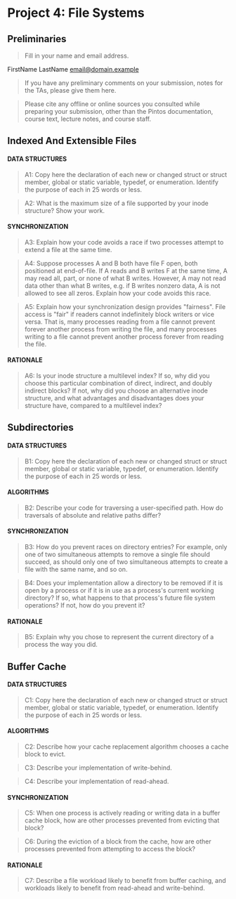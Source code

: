# Project 4: File Systems

## Preliminaries

>Fill in your name and email address.

FirstName LastName <email@domain.example>

>If you have any preliminary comments on your submission, notes for the TAs, please give them here.



>Please cite any offline or online sources you consulted while preparing your submission, other than the Pintos documentation, course text, lecture notes, and course staff.



## Indexed And Extensible Files

#### DATA STRUCTURES

>A1: Copy here the declaration of each new or changed struct or struct member, global or static variable, typedef, or enumeration.  Identify the purpose of each in 25 words or less.



> A2: What is the maximum size of a file supported by your inode structure?  Show your work.



#### SYNCHRONIZATION

>A3: Explain how your code avoids a race if two processes attempt to
>extend a file at the same time.



>A4: Suppose processes A and B both have file F open, both
>positioned at end-of-file.  If A reads and B writes F at the same
>time, A may read all, part, or none of what B writes.  However, A
>may not read data other than what B writes, e.g. if B writes
>nonzero data, A is not allowed to see all zeros.  Explain how your
>code avoids this race.



>A5: Explain how your synchronization design provides "fairness".
>File access is "fair" if readers cannot indefinitely block writers
>or vice versa.  That is, many processes reading from a file cannot
>prevent forever another process from writing the file, and many
>processes writing to a file cannot prevent another process forever
>from reading the file.



#### RATIONALE

>A6: Is your inode structure a multilevel index?  If so, why did you
>choose this particular combination of direct, indirect, and doubly
>indirect blocks?  If not, why did you choose an alternative inode
>structure, and what advantages and disadvantages does your
>structure have, compared to a multilevel index?



## Subdirectories

#### DATA STRUCTURES

>B1: Copy here the declaration of each new or changed struct or struct member, global or static variable, typedef, or enumeration.  Identify the purpose of each in 25 words or less.



#### ALGORITHMS

>B2: Describe your code for traversing a user-specified path.  How
>do traversals of absolute and relative paths differ?



#### SYNCHRONIZATION

>B3: How do you prevent races on directory entries?  For example,
>only one of two simultaneous attempts to remove a single file
>should succeed, as should only one of two simultaneous attempts to
>create a file with the same name, and so on.



>B4: Does your implementation allow a directory to be removed if it
>is open by a process or if it is in use as a process's current
>working directory?  If so, what happens to that process's future
>file system operations?  If not, how do you prevent it?



#### RATIONALE

>B5: Explain why you chose to represent the current directory of a
>process the way you did.



## Buffer Cache

#### DATA STRUCTURES

>C1: Copy here the declaration of each new or changed struct or struct member, global or static variable, typedef, or enumeration.  Identify the purpose of each in 25 words or less.



#### ALGORITHMS

>C2: Describe how your cache replacement algorithm chooses a cache
>block to evict.



>C3: Describe your implementation of write-behind.



>C4: Describe your implementation of read-ahead.



#### SYNCHRONIZATION

>C5: When one process is actively reading or writing data in a
>buffer cache block, how are other processes prevented from evicting
>that block?



>C6: During the eviction of a block from the cache, how are other
>processes prevented from attempting to access the block?



#### RATIONALE

>C7: Describe a file workload likely to benefit from buffer caching,
>and workloads likely to benefit from read-ahead and write-behind.